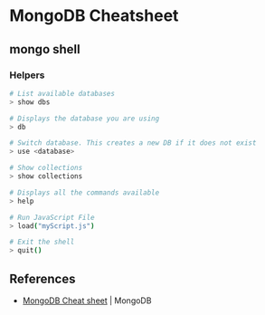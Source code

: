 # MongoDB Cheatsheet

## mongo shell

### Helpers

```sh
# List available databases
> show dbs

# Displays the database you are using
> db

# Switch database. This creates a new DB if it does not exist
> use <database>

# Show collections
> show collections

# Displays all the commands available
> help

# Run JavaScript File
> load("myScript.js")

# Exit the shell
> quit()
```

## References

* [MongoDB Cheat sheet](https://www.mongodb.com/developer/products/mongodb/cheat-sheet/) | MongoDB
